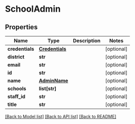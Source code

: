 # SchoolAdmin

## Properties
Name | Type | Description | Notes
------------ | ------------- | ------------- | -------------
**credentials** | [**Credentials**](Credentials.md) |  | [optional] 
**district** | **str** |  | [optional] 
**email** | **str** |  | [optional] 
**id** | **str** |  | [optional] 
**name** | [**AdminName**](AdminName.md) |  | [optional] 
**schools** | **list[str]** |  | [optional] 
**staff_id** | **str** |  | [optional] 
**title** | **str** |  | [optional] 

[[Back to Model list]](../README.md#documentation-for-models) [[Back to API list]](../README.md#documentation-for-api-endpoints) [[Back to README]](../README.md)

